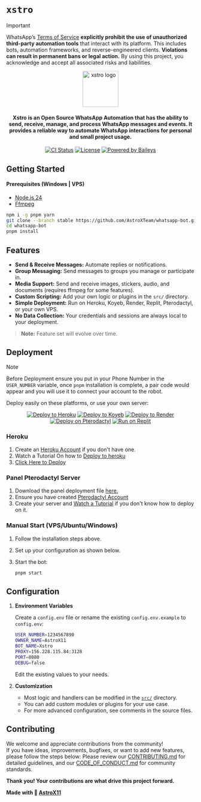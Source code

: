 # `xstro`

> [!IMPORTANT]
> WhatsApp’s [Terms of Service](https://www.whatsapp.com/legal/terms-of-service) **explicitly prohibit the use of unauthorized third-party automation tools** that interact with its platform. This includes bots, automation frameworks, and reverse-engineered clients. **Violations can result in permanent bans or legal action.**
> By using this project, you acknowledge and accept all associated risks and liabilities.

<div align="center">
  <img src="https://avatars.githubusercontent.com/u/188756392?s=200&v=4" height="96" alt="xstro logo" />
  <h4>Xstro is an Open Source WhatsApp Automation that has the ability to send, receive, manage, and process WhatsApp messages and events. It provides a reliable way to automate WhatsApp interactions for personal and small project usage.</h4>
  <p>
    <a href="https://github.com/AstroXTeam/whatsapp-bot/actions"><img src="https://img.shields.io/github/actions/workflow/status/AstroXTeam/whatsapp-bot/docker-image.yml?branch=stable&style=flat-square" alt="CI Status" /></a>
    <a href="https://opensource.org/licenses/MIT"><img src="https://img.shields.io/badge/license-MIT-blue.svg?style=flat-square" alt="License" /></a>
    <a href="https://github.com/WhiskeySockets/Baileys"><img src="https://img.shields.io/badge/Baileys-Web%20API-orange?style=flat-square" alt="Powered by Baileys" /></a>
  </p>
</div>

## Getting Started

#### Prerequisites (Windows | VPS)

- [Node.js 24](https://nodejs.org/)
- [Ffmpeg](https://ffmpeg.org/)

```bash
npm i -g pnpm yarn
git clone --branch stable https://github.com/AstroXTeam/whatsapp-bot.git
cd whatsapp-bot
pnpm install
```

## Features

- **Send & Receive Messages:** Automate replies or notifications.
- **Group Messaging:** Send messages to groups you manage or participate in.
- **Media Support:** Send and receive images, stickers, audio, and documents (requires ffmpeg for some features).
- **Custom Scripting:** Add your own logic or plugins in the `src/` directory.
- **Simple Deployment:** Run on Heroku, Koyeb, Render, Replit, Pterodactyl, or your own VPS.
- **No Data Collection:** Your credentials and sessions are always local to your deployment.

> **Note:** Feature set will evolve over time.

## Deployment

> [!NOTE]
> Before Deployment ensure you put in your Phone Number in the `USER_NUMBER` variable, once `pnpm` installation is complete, a pair code would appear and you will use it to connect your account to the robot.

Deploy easily on these platforms, or use your own server:

<div align="center">

<a href="#heroku" target="_blank"><img src="https://img.shields.io/badge/-Heroku-black?style=for-the-badge&logo=heroku&logoColor=white" alt="Deploy to Heroku"></a>
<a href="https://app.koyeb.com/deploy?name=xstro&repository=AstroX11%2FXstro&branch=stable&builder=dockerfile" target="_blank"><img src="https://img.shields.io/badge/-Koyeb-black?style=for-the-badge&logo=koyeb&logoColor=white" alt="Deploy to Koyeb"></a>
<a href="https://render.com/deploy?repo=https://github.com/AstroX11/Xstro" target="_blank"><img src="https://img.shields.io/badge/-Render-black?style=for-the-badge&logo=render&logoColor=white" alt="Deploy to Render"></a>
<a href="https://pterodactyl.io/" target="_blank"><img src="https://img.shields.io/badge/-Panel-black?style=for-the-badge&logo=pterodactyl&logoColor=white" alt="Deploy on Pterodactyl"></a>
<a href="https://replit.com/github/AstroX11/Xstro" target="_blank"><img src="https://img.shields.io/badge/-Replit-black?style=for-the-badge&logo=Replit&logoColor=white" alt="Run on Replit"></a>

</div>

### Heroku

1. Create an [Heroku Account](https://heroku.com) if you don't have one.
2. Watch a Tutorial On how to [Deploy to heroku](https://github.com/AstroX11/deploy-videos/raw/refs/heads/main/heroku.mp4)
3. [Click Here to Deploy](https://www.heroku.com/deploy?template=https://github.com/AstroX11/Xstro)

### Panel Pterodactyl Server

1. Download the panel deployment file [here.](https://github.com/AstroX11/deploy-videos/raw/refs/heads/main/deploy.zip)
2. Ensure you have created [Pterodactyl Account](https://pterodactyl.io/)
3. Create your server and [Watch a Tutorial](https://github.com/AstroX11/deploy-videos/raw/refs/heads/main/help.mp4) if you don't know how to deploy on it.

### Manual Start (VPS/Ubuntu/Windows)

1. Follow the installation steps above.
2. Set up your configuration as shown below.
3. Start the bot:

   ```bash
   pnpm start
   ```

## Configuration

1. **Environment Variables**

   Create a `config.env` file or rename the existing `config.env.example` to `config.env`:

   ```bash
   USER_NUMBER=1234567890
   OWNER_NAME=AstroX11
   BOT_NAME=Xstro
   PROXY=156.228.115.84:3128
   PORT=8080
   DEBUG=false
   ```

   Edit the existing values to your needs.

2. **Customization**

   - Most logic and handlers can be modified in the [`src/`](src/) directory.
   - You can add custom modules or plugins for your use case.
   - For more advanced configuration, see comments in the source files.

## Contributing

We welcome and appreciate contributions from the community!  
If you have ideas, improvements, bugfixes, or want to add new features, please follow the steps below:
Please review our [CONTRIBUTING.md](CONTRIBUTING.md) for detailed guidelines, and our [CODE_OF_CONDUCT.md](CODE_OF_CONDUCT.md) for community standards.

**Thank you! Your contributions are what drive this project forward.**

**Made with 💙 <a href="https://github.com/AstroX11" target="_blank"><strong>AstroX11</strong></a>**

